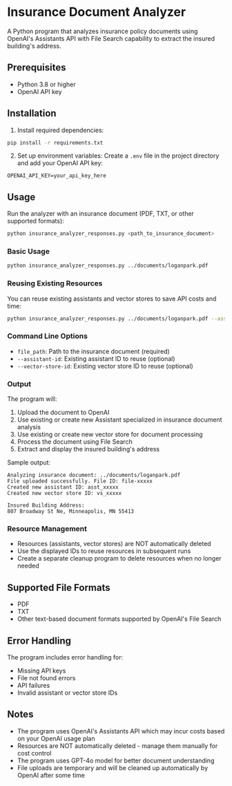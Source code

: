 
# Insurance Document Analyzer

A Python program that analyzes insurance policy documents using OpenAI's Assistants API with File Search capability to extract the insured building's address.

## Prerequisites

- Python 3.8 or higher
- OpenAI API key

## Installation

1. Install required dependencies:
```bash
pip install -r requirements.txt
```

2. Set up environment variables:
Create a `.env` file in the project directory and add your OpenAI API key:
```
OPENAI_API_KEY=your_api_key_here
```

## Usage

Run the analyzer with an insurance document (PDF, TXT, or other supported formats):

```bash
python insurance_analyzer_responses.py <path_to_insurance_document>
```

### Basic Usage

```bash
python insurance_analyzer_responses.py ../documents/loganpark.pdf
```

### Reusing Existing Resources

You can reuse existing assistants and vector stores to save API costs and time:

```bash
python insurance_analyzer_responses.py ../documents/loganpark.pdf --assistant-id asst_yPwA1XiVOJSKelr8piF43Ruq --vector-store-id vs_xxxxx
```

### Command Line Options

- `file_path`: Path to the insurance document (required)
- `--assistant-id`: Existing assistant ID to reuse (optional)
- `--vector-store-id`: Existing vector store ID to reuse (optional)

### Output

The program will:
1. Upload the document to OpenAI
2. Use existing or create new Assistant specialized in insurance document analysis
3. Use existing or create new vector store for document processing
4. Process the document using File Search
5. Extract and display the insured building's address

Sample output:
```
Analyzing insurance document: ../documents/loganpark.pdf
File uploaded successfully. File ID: file-xxxxx
Created new assistant ID: asst_xxxxx
Created new vector store ID: vs_xxxxx

Insured Building Address:
807 Broadway St Ne, Minneapolis, MN 55413
```

### Resource Management

- Resources (assistants, vector stores) are NOT automatically deleted
- Use the displayed IDs to reuse resources in subsequent runs
- Create a separate cleanup program to delete resources when no longer needed

## Supported File Formats

- PDF
- TXT
- Other text-based document formats supported by OpenAI's File Search

## Error Handling

The program includes error handling for:
- Missing API keys
- File not found errors
- API failures
- Invalid assistant or vector store IDs

## Notes

- The program uses OpenAI's Assistants API which may incur costs based on your OpenAI usage plan
- Resources are NOT automatically deleted - manage them manually for cost control
- The program uses GPT-4o model for better document understanding
- File uploads are temporary and will be cleaned up automatically by OpenAI after some time